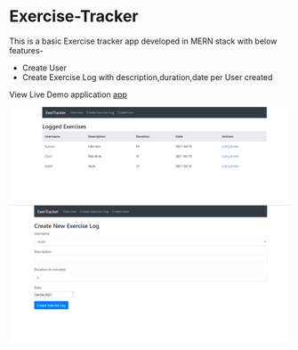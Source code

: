 # Exercise-Tracker

This is a basic Exercise tracker app developed in MERN stack with below features-
* Create User
* Create Exercise Log with description,duration,date per User created  

View Live Demo application [app](https://exercise-log-tracker.herokuapp.com/)

![Home Page](./Home-page.PNG) ![Create-Exercise](./Create-Exercise.PNG) 
